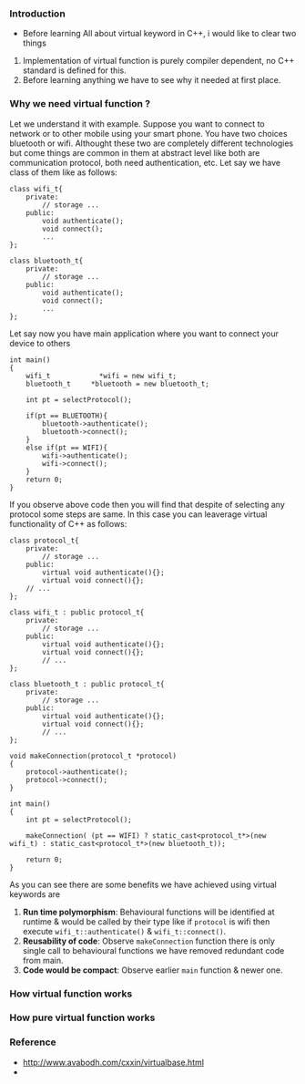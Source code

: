 ### Introduction
- Before learning All about virtual keyword in C++, i would like to clear two things 
1. Implementation of virtual function is purely compiler dependent, no C++ standard is defined for this.
2. Before learning anything we have to see why it needed at first place.

### Why we need virtual function ?
Let we understand it with example.
Suppose you want to connect to network or to other mobile using your smart phone.
You have two choices bluetooth or wifi.
Althought these two are completely different technologies but come things are common in them at abstract level like both are communication protocol, both need authentication, etc.
Let say we have class of them like as follows:
```
class wifi_t{
	private:
		// storage ...
	public:
		void authenticate();
		void connect();
		...
};

class bluetooth_t{
	private:
		// storage ...
	public:
		void authenticate();
		void connect();
		...
};
```
Let say now you have main application where you want to connect your device to others
```
int main()
{
	wifi_t 			  *wifi = new wifi_t;
	bluetooth_t 	*bluetooth = new bluetooth_t;

	int pt = selectProtocol();
	
	if(pt == BLUETOOTH){
		bluetooth->authenticate();
		bluetooth->connect();
	}
	else if(pt == WIFI){
		wifi->authenticate();
		wifi->connect();
	}
	return 0;
}
```
If you observe above code then you will find that despite of selecting any protocol some steps are same.
In this case you can leaverage virtual functionality of C++ as follows:

```
class protocol_t{
	private:
		// storage ...
	public:
		virtual void authenticate(){};
		virtual void connect(){};
    // ...
};

class wifi_t : public protocol_t{
	private:
		// storage ...
	public:
		virtual void authenticate(){};
		virtual void connect(){};
		// ...
};

class bluetooth_t : public protocol_t{
	private:
		// storage ...
	public:
		virtual void authenticate(){};
		virtual void connect(){};
		// ...
};

void makeConnection(protocol_t *protocol)
{
	protocol->authenticate();
	protocol->connect();
}	

int main()
{
	int pt = selectProtocol();
  
	makeConnection( (pt == WIFI) ? static_cast<protocol_t*>(new wifi_t) : static_cast<protocol_t*>(new bluetooth_t));	

	return 0;
}
```

As you can see there are some benefits we have achieved using virtual keywords are 
1. **Run time polymorphism**: Behavioural functions will be identified at runtime & would be called by their type like if `protocol` is wifi then execute `wifi_t::authenticate()` & `wifi_t::connect()`.
2. **Reusability of code**: Observe `makeConnection` function there is only single call to behavioural functions we have removed redundant code from main.
3. **Code would be compact**: Observe earlier `main` function & newer one.

### How virtual function works

### How pure virtual function works

### Reference 
- http://www.avabodh.com/cxxin/virtualbase.html
- 
